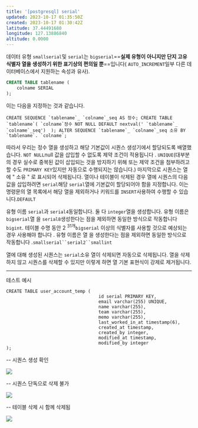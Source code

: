 ```yaml
---
title: '[postgresql] serial'
updated: 2023-10-17 01:35:50Z
created: 2023-10-17 01:30:42Z
latitude: 37.44491680
longitude: 127.13886840
altitude: 0.0000
---
```



데이터 유형 `smallserial`및 `serial`는 `bigserial`==**실제 유형이 아니지만 단지 고유 식별자 열을 생성하기 위한 표기상의 편의일 뿐**==입니다( `AUTO_INCREMENT`일부 다른 데이터베이스에서 지원하는 속성과 유사). 
```sql
CREATE TABLE tablename (
    colname SERIAL
);
```

이는 다음을 지정하는 것과 같습니다.

```
CREATE SEQUENCE `tablename`_ `colname`_seq AS 정수; CREATE TABLE `tablename`( `colname`정수 NOT NULL DEFAULT nextval(' `tablename`​​_ `colname`_seq')  ); ALTER SEQUENCE `tablename`_ `colname`_seq 소유 BY `tablename`. `colname`; 
```





따라서 우리는 정수 열을 생성하고 해당 기본값이 시퀀스 생성기에서 할당되도록 배열했습니다. `NOT NULL`null 값을 삽입할 수 없도록 제약 조건이 적용됩니다 . `UNIQUE`(대부분의 경우 실수로 중복된 값이 삽입되는 것을 방지하기 위해 또는 제약 조건을 첨부하려고 할 수도 `PRIMARY KEY`있지만 자동으로 수행되지는 않습니다.) 마지막으로 시퀀스는 열에 " 소유 " 로 표시되어 삭제됩니다. 열이나 테이블이 삭제된 경우 열에 시퀀스의 다음 값을 삽입하려면 `serial`해당 `serial`열에 기본값이 할당되어야 함을 지정합니다. 이는 명령문의 열 목록에서 해당 열을 제외하거나 키워드를 `INSERT`사용하여 수행할 수 있습니다.`DEFAULT`

유형 이름 `serial`과 `serial4`동일합니다. 둘 다 `integer`열을 생성합니다. 유형 이름은 `bigserial`열 을 `serial8`생성한다는 점을 제외하면 동일한 방식으로 작동합니다 `bigint`. 테이블 수명 동안 2 <sup>31개</sup>`bigserial` 이상의 식별자를 사용할 것으로 예상되는 경우 사용해야 합니다 . 유형 이름은 열 을 생성한다는 점을 제외하면 동일한 방식으로 작동합니다 .`smallserial``serial2``smallint`

열에 대해 생성된 시퀀스는 `serial`소유 열이 삭제되면 자동으로 삭제됩니다. 열을 삭제하지 않고 시퀀스를 삭제할 수 있지만 이렇게 하면 열 기본 표현식이 강제로 제거됩니다.


---



테스트 예시




```
CREATE TABLE user_account_temp (
                                   id serial PRIMARY KEY,
                                   email varchar(255) UNIQUE,
                                   name varchar(255),
                                   team varchar(255),
                                   memo varchar(255),
                                   last_worked_in_at timestamp(6),
                                   created_at timestamp,
                                   created_by integer,
                                   modified_at timestamp,
                                   modified_by integer
);
```





-- 시퀀스 생성 확인

<img src="{{ site.baseurl }}/assets/스크린샷%202023-10-17%20오전%209.39.14.png"/>





-- 시퀀스 단독으로 삭제 불가


<img src="{{ site.baseurl }}/assets/스크린샷%202023-10-17%20오전%209.40.44.png"/>







-- 테이블 삭제 시 함께 삭제됨



<img src="{{ site.baseurl }}/assets/스크린샷%202023-10-17%20오전%209.41.28.png"/>

